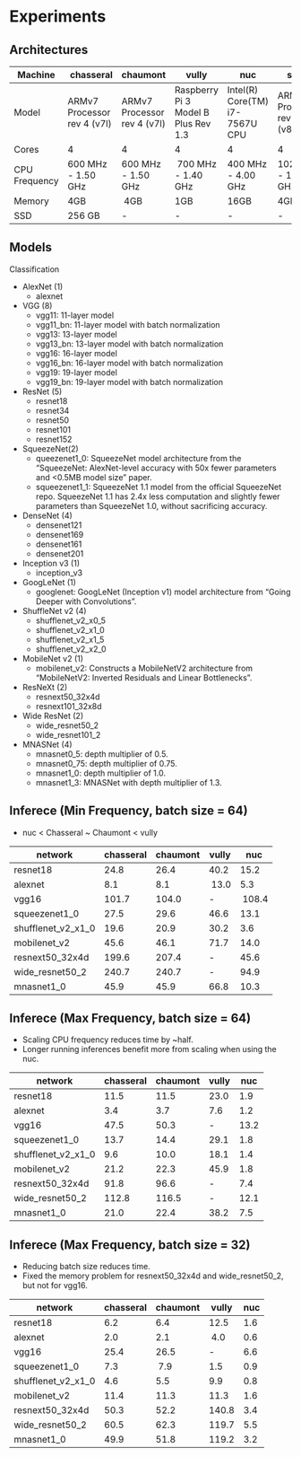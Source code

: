 # Experiments

## Architectures

Machine | chasseral | chaumont | vully | nuc | scopi
------- | --------- | -------- | ----- | --- | -----
Model   | ARMv7 Processor rev 4 (v7l) | ARMv7 Processor rev 4 (v7l) | Raspberry Pi 3 Model B Plus Rev 1.3 | Intel(R) Core(TM) i7-7567U CPU | ARMv8 Processor rev 1 (v8l)
Cores   | 4 | 4 | 4 | 4 | 4
CPU Frequency | 600 MHz - 1.50 GHz | 600 MHz - 1.50 GHz | 700 MHz - 1.40 GHz | 400 MHz - 4.00 GHz | 102 MHz - 1.48 GHZ
Memory  | 4GB | 4GB | 1GB | 16GB | 4GB
SSD     | 256 GB | - | - | - | -

## Models

Classification
- AlexNet (1)
  - alexnet
- VGG (8)
  - vgg11: 11-layer model 
  - vgg11_bn: 11-layer model with batch normalization
  - vgg13: 13-layer model
  - vgg13_bn: 13-layer model with batch normalization
  - vgg16: 16-layer model 
  - vgg16_bn: 16-layer model with batch normalization
  - vgg19: 19-layer model 
  - vgg19_bn: 19-layer model with batch normalization
- ResNet (5)
  - resnet18
  - resnet34
  - resnet50
  - resnet101
  - resnet152
- SqueezeNet(2)
  - queezenet1_0: SqueezeNet model architecture from the “SqueezeNet: AlexNet-level accuracy with 50x fewer parameters and <0.5MB model size” paper.
  - squeezenet1_1: SqueezeNet 1.1 model from the official SqueezeNet repo. SqueezeNet 1.1 has 2.4x less computation and slightly fewer parameters than SqueezeNet 1.0, without sacrificing accuracy.
- DenseNet (4)
  - densenet121
  - densenet169
  - densenet161
  - densenet201
- Inception v3 (1)
  - inception_v3
- GoogLeNet (1)
  - googlenet: GoogLeNet (Inception v1) model architecture from “Going Deeper with Convolutions”.
- ShuffleNet v2 (4)
  - shufflenet_v2_x0_5
  - shufflenet_v2_x1_0
  - shufflenet_v2_x1_5
  - shufflenet_v2_x2_0
- MobileNet v2 (1)
  - mobilenet_v2: Constructs a MobileNetV2 architecture from “MobileNetV2: Inverted Residuals and Linear Bottlenecks”.
- ResNeXt (2)
  - resnext50_32x4d
  - resnext101_32x8d
- Wide ResNet (2)
  - wide_resnet50_2
  - wide_resnet101_2
- MNASNet (4)
  - mnasnet0_5: depth multiplier of 0.5. 
  - mnasnet0_75: depth multiplier of 0.75.
  - mnasnet1_0: depth multiplier of 1.0. 
  - mnasnet1_3: MNASNet with depth multiplier of 1.3.

## Inferece (Min Frequency, batch size = 64)

- nuc < Chasseral ~ Chaumont < vully 

network            | chasseral          | chaumont           | vully              | nuc                
------------------ | ------------------ | ------------------ | ------------------ | ------------------
resnet18           | 24.8  | 26.4  | 40.2  | 15.2
alexnet            | 8.1   | 8.1  | 13.0 | 5.3
vgg16              | 101.7  | 104.0 | -                  | 108.4
squeezenet1_0      | 27.5 | 29.6 | 46.6 | 13.1
shufflenet_v2_x1_0 | 19.6 | 20.9  | 30.2  | 3.6
mobilenet_v2       | 45.6   | 46.1  | 71.7  | 14.0
resnext50_32x4d    | 199.6 | 207.4  | -                  | 45.6
wide_resnet50_2    | 240.7 | 240.7 | -                  | 94.9
mnasnet1_0         | 45.9  |  45.9 | 66.8  | 10.3

## Inferece (Max Frequency, batch size = 64)

- Scaling CPU frequency reduces time by ~half.
- Longer running inferences benefit more from scaling when using the nuc.

network            | chasseral          | chaumont           | vully              | nuc
------------------ | ------------------ | ------------------ | ------------------ | ------------------
resnet18           | 11.5 | 11.5 | 23.0 | 1.9
alexnet            | 3.4  | 3.7  | 7.6 | 1.2
vgg16              | 47.5  | 50.3  | -                  | 13.2
squeezenet1_0      | 13.7  | 14.4 | 29.1 | 1.8
shufflenet_v2_x1_0 | 9.6  | 10.0 | 18.1  | 1.4
mobilenet_v2       | 21.2 | 22.3 | 45.9  | 1.8
resnext50_32x4d    | 91.8  | 96.6  | -                  | 7.4
wide_resnet50_2    | 112.8  | 116.5 | -                  | 12.1
mnasnet1_0         | 21.0 | 22.4  | 38.2  | 7.5

## Inferece (Max Frequency, batch size = 32)

- Reducing batch size reduces time.
- Fixed the memory problem for resnext50_32x4d and wide_resnet50_2, but not for vgg16.

network            | chasseral          | chaumont           | vully              | nuc
------------------ | ------------------ | ------------------ | ------------------ | ------------------
resnet18           | 6.2  | 6.4  | 12.5 | 1.6
alexnet            | 2.0  | 2.1 | 4.0  | 0.6
vgg16              | 25.4 | 26.5 | -                  | 6.6
squeezenet1_0      | 7.3  | 7.9  | 1.5 | 0.9
shufflenet_v2_x1_0 | 4.6 | 5.5 | 9.9  | 0.8
mobilenet_v2       | 11.4 | 11.3 | 11.3 | 1.6
resnext50_32x4d    | 50.3 | 52.2  | 140.8    | 3.4
wide_resnet50_2    | 60.5   | 62.3  | 119.7 | 5.5
mnasnet1_0         | 49.9 | 51.8 | 119.2 | 3.2
